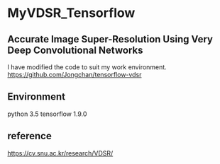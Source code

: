 # MyVDSR_Tensorflow

## Accurate Image Super-Resolution Using Very Deep Convolutional Networks

I have modified the code to suit my work environment.
https://github.com/Jongchan/tensorflow-vdsr

## Environment

python 3.5 
tensorflow 1.9.0
## reference
https://cv.snu.ac.kr/research/VDSR/
